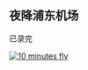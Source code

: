 ## 夜降浦东机场
已录完


[![10 minutes fly](https://i9.ytimg.com/vi/zB0jlrL2XKI/mqdefault.jpg?time=1614142200000&sqp=CPi114EG&rs=AOn4CLCLqEDxcu_cTj84rKhnXo7A-5_a8Q)](https://youtu.be/zB0jlrL2XKI "youtube")